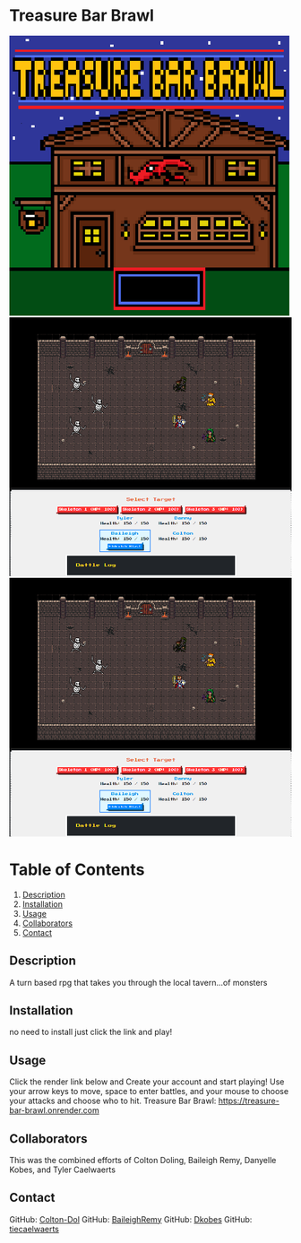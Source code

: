  # Treasure Bar Brawl

![Title Screen](client/public/src/assets/images/titleScreen.png)
![Battle Screen Example](client/public/src/assets/images/battleScreenExample.png)
![Battle Screen Example](client/public/src/assets/images/battleScreenExample.png)

  # Table of Contents
  1. [Description](#description)
  2. [Installation](#installation)
  3. [Usage](#usage)
  4. [Collaborators](#collaborators)
  5. [Contact](#contact)
  

  ## Description
A turn based rpg that takes you through the local tavern...of monsters

## Installation 
no need to install just click the link and play!

## Usage
Click the render link below and Create your account and start playing! Use your arrow keys to move, space to enter battles, and your mouse to choose your attacks and choose who to hit.
Treasure Bar Brawl: https://treasure-bar-brawl.onrender.com

## Collaborators 
This was the combined efforts of Colton Doling, Baileigh Remy, Danyelle Kobes, and Tyler Caelwaerts

## Contact
GitHub: [Colton-Dol](https://github.com/Colton-Dol)
GitHub: [BaileighRemy](https://github.com/baileighremy)
GitHub: [Dkobes](https://github.com/Dkobes)
GitHub: [tiecaelwaerts](https://github.com/tiecaelwaerts)